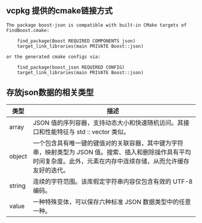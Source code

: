 
## vcpkg 提供的cmake链接方式

```
The package boost-json is compatible with built-in CMake targets of FindBoost.cmake:

    find_package(Boost REQUIRED COMPONENTS json)
    target_link_libraries(main PRIVATE Boost::json)

or the generated cmake configs via:

    find_package(boost_json REQUIRED CONFIG)
    target_link_libraries(main PRIVATE Boost::json)
```

## 存放json数据的相关类型

| 类型 | 描述 |
| --- | --- |
| array | JSON 值的序列容器，支持动态大小和快速随机访问。其接口和性能特征与 std :: vector 类似。 |
| object | 一个包含具有唯一键的键值对的关联容器，其中键为字符串，映射类型为 JSON 值。搜索、插入和删除操作具有平均时间复杂度。此外，元素在内存中连续存储，从而允许缓存友好的迭代。|
| string | 连续的字符范围。该库假定字符串内容仅包含有效的 UTF-8 编码。|
| value | 一种特殊变体，可以保存六种标准 JSON 数据类型中的任意一种。|



